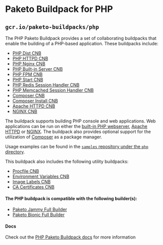 # Paketo Buildpack for PHP
## `gcr.io/paketo-buildpacks/php`

The PHP Paketo Buildpack provides a set of collaborating buildpacks that
enable the building of a PHP-based application. These buildpacks include:
- [PHP Dist CNB](https://github.com/paketo-buildpacks/php-dist)
- [PHP HTTPD CNB](https://github.com/paketo-buildpacks/php-httpd)
- [PHP Nginx CNB](https://github.com/paketo-buildpacks/php-nginx)
- [PHP Built-in Server CNB](https://github.com/paketo-buildpacks/php-builtin-server)
- [PHP FPM CNB](https://github.com/paketo-buildpacks/php-fpm)
- [PHP Start CNB](https://github.com/paketo-buildpacks/php-start)
- [PHP Redis Session Handler CNB](https://github.com/paketo-buildpacks/php-redis-session-handler)
- [PHP Memcached Session Handler CNB](https://github.com/paketo-buildpacks/php-memcached-session-handler)
- [Composer CNB](https://github.com/paketo-buildpacks/composer)
- [Composer Install CNB](https://github.com/paketo-buildpacks/composer-install)
- [Apache HTTPD CNB](https://github.com/paketo-buildpacks/httpd)
- [NGINX CNB](https://github.com/paketo-buildpacks/nginx)

The buildpack supports building PHP console and web applications. Web
applications can be run on either the [built-in PHP
webserver](https://www.php.net/manual/en/features.commandline.webserver.php),
[Apache HTTPD](https://httpd.apache.org/) or [NGINX](https://www.nginx.com/).
The buildpack also provides optional support for the utilization of
[Composer](https://getcomposer.org) as a package manager.

Usage examples can be found in the
[`samples` repository under the `php` directory](https://github.com/paketo-buildpacks/samples/tree/main/php).

This buildpack also includes the following utility buildpacks:
- [Procfile CNB](https://github.com/paketo-buildpacks/procfile)
- [Environment Variables CNB](https://github.com/paketo-buildpacks/environment-variables)
- [Image Labels CNB](https://github.com/paketo-buildpacks/image-labels)
- [CA Certificates CNB](https://github.com/paketo-buildpacks/ca-certificates)

#### The PHP buildpack is compatible with the following builder(s):

- [Paketo Jammy Full Builder](https://github.com/paketo-buildpacks/builder-jammy-full)
- [Paketo Bionic Full Builder](https://github.com/paketo-buildpacks/full-builder)

#### Docs

Check out the [PHP Paketo Buildpack
docs](https://paketo.io/docs/buildpacks/language-family-buildpacks/php) for
more information

